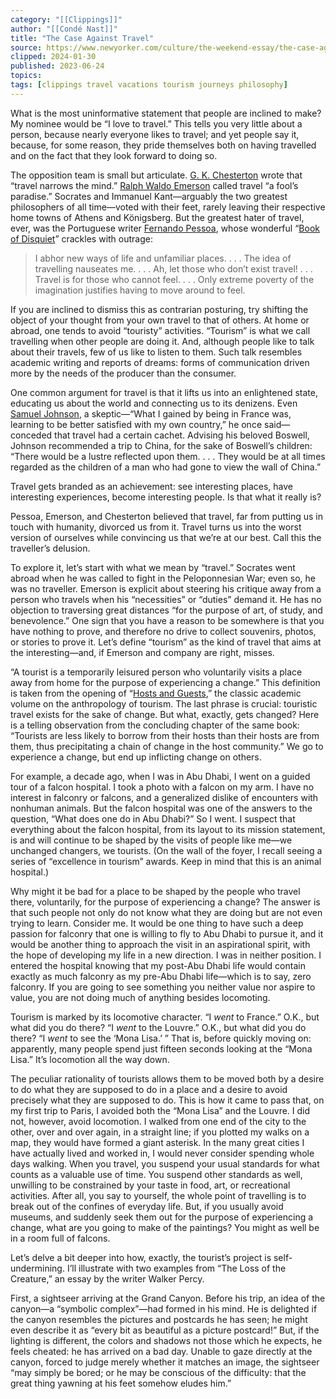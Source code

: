 ```yaml
---
category: "[[Clippings]]"
author: "[[Condé Nast]]"
title: "The Case Against Travel"
source: https://www.newyorker.com/culture/the-weekend-essay/the-case-against-travel?utm_source=nl&utm_brand=tny&utm_mailing=tny-weekly-welcome&utm_campaign=aud-dev&utm_medium=email&utm_term=tny_weekly_digest&bxid=65b8b5e3423d22b2cb02eee0&cndid=&hasha=41fa55012839955a899b7e32226f20a1&hashb=9eb534e6d33cc4aa0eba45ae5005a84966f978e7&hashc=737b4b7cc9284da65eb1d2b04f267a534fa9afe8a983f62d162e22e4af002982&esrc=subscribe-page
clipped: 2024-01-30
published: 2023-06-24
topics: 
tags: [clippings travel vacations tourism journeys philosophy]
---
```


What is the most uninformative statement that people are inclined to make? My nominee would be “I love to travel.” This tells you very little about a person, because nearly everyone likes to travel; and yet people say it, because, for some reason, they pride themselves both on having travelled and on the fact that they look forward to doing so.

The opposition team is small but articulate. [G. K. Chesterton](https://www.newyorker.com/magazine/2008/07/07/the-back-of-the-world) wrote that “travel narrows the mind.” [Ralph Waldo Emerson](https://www.newyorker.com/tag/ralph-waldo-emerson) called travel “a fool’s paradise.” Socrates and Immanuel Kant—arguably the two greatest philosophers of all time—voted with their feet, rarely leaving their respective home towns of Athens and Königsberg. But the greatest hater of travel, ever, was the Portuguese writer [Fernando Pessoa](https://www.newyorker.com/magazine/2017/09/04/fernando-pessoas-disappearing-act), whose wonderful “[Book of Disquiet](https://www.amazon.com/Book-Disquiet-Penguin-Classics/dp/0141183047)” crackles with outrage:

> I abhor new ways of life and unfamiliar places. . . . The idea of travelling nauseates me. . . . Ah, let those who don’t exist travel! . . . Travel is for those who cannot feel. . . . Only extreme poverty of the imagination justifies having to move around to feel.

If you are inclined to dismiss this as contrarian posturing, try shifting the object of your thought from your own travel to that of others. At home or abroad, one tends to avoid “touristy” activities. “Tourism” is what we call travelling when other people are doing it. And, although people like to talk about their travels, few of us like to listen to them. Such talk resembles academic writing and reports of dreams: forms of communication driven more by the needs of the producer than the consumer.

One common argument for travel is that it lifts us into an enlightened state, educating us about the world and connecting us to its denizens. Even [Samuel Johnson](https://www.newyorker.com/magazine/2008/12/08/man-of-fetters), a skeptic—“What I gained by being in France was, learning to be better satisfied with my own country,” he once said—conceded that travel had a certain cachet. Advising his beloved Boswell, Johnson recommended a trip to China, for the sake of Boswell’s children: “There would be a lustre reflected upon them. . . . They would be at all times regarded as the children of a man who had gone to view the wall of China.”

Travel gets branded as an achievement: see interesting places, have interesting experiences, become interesting people. Is that what it really is?

Pessoa, Emerson, and Chesterton believed that travel, far from putting us in touch with humanity, divorced us from it. Travel turns us into the worst version of ourselves while convincing us that we’re at our best. Call this the traveller’s delusion.

To explore it, let’s start with what we mean by “travel.” Socrates went abroad when he was called to fight in the Peloponnesian War; even so, he was no traveller. Emerson is explicit about steering his critique away from a person who travels when his “necessities” or “duties” demand it. He has no objection to traversing great distances “for the purpose of art, of study, and benevolence.” One sign that you have a reason to be somewhere is that you have nothing to prove, and therefore no drive to collect souvenirs, photos, or stories to prove it. Let’s define “tourism” as the kind of travel that aims at the interesting—and, if Emerson and company are right, misses.

“A tourist is a temporarily leisured person who voluntarily visits a place away from home for the purpose of experiencing a change.” This definition is taken from the opening of “[Hosts and Guests](https://www.amazon.com/Hosts-Guests-Anthropology-Valene-Smith/dp/0812212800),” the classic academic volume on the anthropology of tourism. The last phrase is crucial: touristic travel exists for the sake of change. But what, exactly, gets changed? Here is a telling observation from the concluding chapter of the same book: “Tourists are less likely to borrow from their hosts than their hosts are from them, thus precipitating a chain of change in the host community.” We go to experience a change, but end up inflicting change on others.

For example, a decade ago, when I was in Abu Dhabi, I went on a guided tour of a falcon hospital. I took a photo with a falcon on my arm. I have no interest in falconry or falcons, and a generalized dislike of encounters with nonhuman animals. But the falcon hospital was one of the answers to the question, “What does one do in Abu Dhabi?” So I went. I suspect that everything about the falcon hospital, from its layout to its mission statement, is and will continue to be shaped by the visits of people like me—we unchanged changers, we tourists. (On the wall of the foyer, I recall seeing a series of “excellence in tourism” awards. Keep in mind that this is an animal hospital.)

Why might it be bad for a place to be shaped by the people who travel there, voluntarily, for the purpose of experiencing a change? The answer is that such people not only do not know what they are doing but are not even trying to learn. Consider me. It would be one thing to have such a deep passion for falconry that one is willing to fly to Abu Dhabi to pursue it, and it would be another thing to approach the visit in an aspirational spirit, with the hope of developing my life in a new direction. I was in neither position. I entered the hospital knowing that my post-Abu Dhabi life would contain exactly as much falconry as my pre-Abu Dhabi life—which is to say, zero falconry. If you are going to see something you neither value nor aspire to value, you are not doing much of anything besides locomoting.

Tourism is marked by its locomotive character. “I *went* to France.” O.K., but what did you do there? “I *went* to the Louvre.” O.K., but what did you do there? “I *went* to see the ‘Mona Lisa.’ ” That is, before quickly moving on: apparently, many people spend just fifteen seconds looking at the “Mona Lisa.” It’s locomotion all the way down.

The peculiar rationality of tourists allows them to be moved both by a desire to do what they are supposed to do in a place and a desire to avoid precisely what they are supposed to do. This is how it came to pass that, on my first trip to Paris, I avoided both the “Mona Lisa” and the Louvre. I did not, however, avoid locomotion. I walked from one end of the city to the other, over and over again, in a straight line; if you plotted my walks on a map, they would have formed a giant asterisk. In the many great cities I have actually lived and worked in, I would never consider spending whole days walking. When you travel, you suspend your usual standards for what counts as a valuable use of time. You suspend other standards as well, unwilling to be constrained by your taste in food, art, or recreational activities. After all, you say to yourself, the whole point of travelling is to break out of the confines of everyday life. But, if you usually avoid museums, and suddenly seek them out for the purpose of experiencing a change, what are you going to make of the paintings? You might as well be in a room full of falcons.

Let’s delve a bit deeper into how, exactly, the tourist’s project is self-undermining. I’ll illustrate with two examples from “The Loss of the Creature,” an essay by the writer Walker Percy.

First, a sightseer arriving at the Grand Canyon. Before his trip, an idea of the canyon—a “symbolic complex”—had formed in his mind. He is delighted if the canyon resembles the pictures and postcards he has seen; he might even describe it as “every bit as beautiful as a picture postcard!” But, if the lighting is different, the colors and shadows not those which he expects, he feels cheated: he has arrived on a bad day. Unable to gaze directly at the canyon, forced to judge merely whether it matches an image, the sightseer “may simply be bored; or he may be conscious of the difficulty: that the great thing yawning at his feet somehow eludes him.”